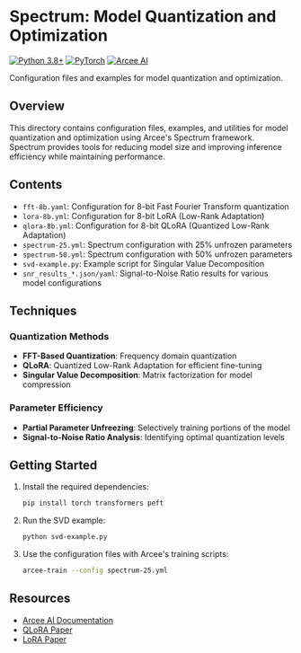 # Spectrum: Model Quantization and Optimization

[![Python 3.8+](https://img.shields.io/badge/python-3.8+-blue.svg)](https://www.python.org/downloads/)
[![PyTorch](https://img.shields.io/badge/PyTorch-2.0+-red)](https://pytorch.org/)
[![Arcee AI](https://img.shields.io/badge/Arcee-AI-purple)](https://arcee.ai)

Configuration files and examples for model quantization and optimization.

## Overview

This directory contains configuration files, examples, and utilities for model quantization and optimization using Arcee's Spectrum framework. Spectrum provides tools for reducing model size and improving inference efficiency while maintaining performance.

## Contents

- `fft-8b.yaml`: Configuration for 8-bit Fast Fourier Transform quantization
- `lora-8b.yml`: Configuration for 8-bit LoRA (Low-Rank Adaptation)
- `qlora-8b.yml`: Configuration for 8-bit QLoRA (Quantized Low-Rank Adaptation)
- `spectrum-25.yml`: Spectrum configuration with 25% unfrozen parameters
- `spectrum-50.yml`: Spectrum configuration with 50% unfrozen parameters
- `svd-example.py`: Example script for Singular Value Decomposition
- `snr_results_*.json/yaml`: Signal-to-Noise Ratio results for various model configurations

## Techniques

### Quantization Methods
- **FFT-Based Quantization**: Frequency domain quantization
- **QLoRA**: Quantized Low-Rank Adaptation for efficient fine-tuning
- **Singular Value Decomposition**: Matrix factorization for model compression

### Parameter Efficiency
- **Partial Parameter Unfreezing**: Selectively training portions of the model
- **Signal-to-Noise Ratio Analysis**: Identifying optimal quantization levels

## Getting Started

1. Install the required dependencies:
   ```bash
   pip install torch transformers peft
   ```

2. Run the SVD example:
   ```bash
   python svd-example.py
   ```

3. Use the configuration files with Arcee's training scripts:
   ```bash
   arcee-train --config spectrum-25.yml
   ```

## Resources

- [Arcee AI Documentation](https://arcee.ai/docs)
- [QLoRA Paper](https://arxiv.org/abs/2305.14314)
- [LoRA Paper](https://arxiv.org/abs/2106.09685) 